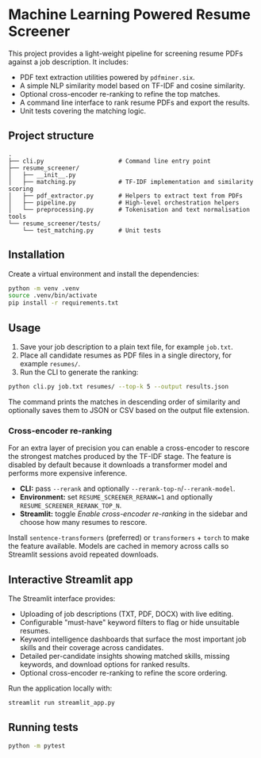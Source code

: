 # Machine Learning Powered Resume Screener

This project provides a light-weight pipeline for screening resume PDFs against a job description. It includes:

- PDF text extraction utilities powered by `pdfminer.six`.
- A simple NLP similarity model based on TF-IDF and cosine similarity.
- Optional cross-encoder re-ranking to refine the top matches.
- A command line interface to rank resume PDFs and export the results.
- Unit tests covering the matching logic.

## Project structure

```
.
├── cli.py                     # Command line entry point
├── resume_screener/
│   ├── __init__.py
│   ├── matching.py            # TF-IDF implementation and similarity scoring
│   ├── pdf_extractor.py       # Helpers to extract text from PDFs
│   ├── pipeline.py            # High-level orchestration helpers
│   └── preprocessing.py       # Tokenisation and text normalisation tools
└── resume_screener/tests/
    └── test_matching.py       # Unit tests
```

## Installation

Create a virtual environment and install the dependencies:

```bash
python -m venv .venv
source .venv/bin/activate
pip install -r requirements.txt
```

## Usage

1. Save your job description to a plain text file, for example `job.txt`.
2. Place all candidate resumes as PDF files in a single directory, for example `resumes/`.
3. Run the CLI to generate the ranking:

```bash
python cli.py job.txt resumes/ --top-k 5 --output results.json
```

The command prints the matches in descending order of similarity and optionally saves them to JSON or CSV based on the output file extension.

### Cross-encoder re-ranking

For an extra layer of precision you can enable a cross-encoder to rescore the strongest matches produced by the TF-IDF stage. The feature is disabled by default because it downloads a transformer model and performs more expensive inference.

- **CLI:** pass `--rerank` and optionally `--rerank-top-n`/`--rerank-model`.
- **Environment:** set `RESUME_SCREENER_RERANK=1` and optionally `RESUME_SCREENER_RERANK_TOP_N`.
- **Streamlit:** toggle *Enable cross-encoder re-ranking* in the sidebar and choose how many resumes to rescore.

Install `sentence-transformers` (preferred) or `transformers` + `torch` to make the feature available. Models are cached in memory across calls so Streamlit sessions avoid repeated downloads.

## Interactive Streamlit app

The Streamlit interface provides:

- Uploading of job descriptions (TXT, PDF, DOCX) with live editing.
- Configurable "must-have" keyword filters to flag or hide unsuitable resumes.
- Keyword intelligence dashboards that surface the most important job skills and their coverage across candidates.
- Detailed per-candidate insights showing matched skills, missing keywords, and download options for ranked results.
- Optional cross-encoder re-ranking to refine the score ordering.

Run the application locally with:

```bash
streamlit run streamlit_app.py
```

## Running tests

```bash
python -m pytest
```
